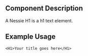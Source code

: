 Component Description
---------------------

A Nessie H1 is a h1 text element.

Example Usage
-------------

    <H1>Your title goes here</H1>
